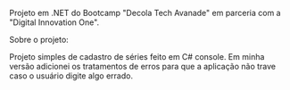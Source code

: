 Projeto em .NET do Bootcamp "Decola Tech Avanade" em parceria com a "Digital Innovation One".

Sobre o projeto:

Projeto simples de cadastro de séries feito em C# console.
Em minha versão adicionei os tratamentos de erros para que a aplicação não trave caso o usuário digite algo errado.